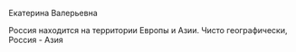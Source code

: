 Екатерина Валерьевна

Россия находится на территории Европы и Азии.
Чисто географически, Россия - Азия